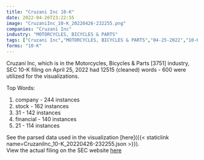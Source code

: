 ```yaml
---
title: "Cruzani Inc 10-K"
date: 2022-04-26T23:22:55
image: "CruzaniInc_10-K_20220426-232255.png"
companies: "Cruzani Inc"
industry: "MOTORCYCLES, BICYCLES & PARTS"
tags: ["Cruzani Inc","MOTORCYCLES, BICYCLES & PARTS","04-25-2022","10-K"]
forms: "10-K"
---
```

Cruzani Inc, which is in the Motorcycles, Bicycles & Parts [3751] industry, SEC 10-K filing on April 25, 2022 had 12515 (cleaned) words - 600 were utilized for the visualizations.

Top Words:
1. company - 244 instances
2. stock - 162 instances
3. 31 - 142 instances
4. financial - 140 instances
5. 21 - 114 instances


See the parsed data used in the visualization [here]({{< staticlink name=CruzaniInc_10-K_20220426-232255.json >}}).  
View the actual filing on the SEC website [here](https://www.sec.gov/Archives/edgar/data/1381871/0001213900-22-021280.txt)